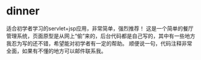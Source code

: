 # dinner
适合初学者学习的servlet+jsp应用，非常简单，强烈推荐！
这是一个简单的餐厅管理系统，页面原型是从网上“偷”来的，后台代码都是自己写的，其中有一些地方我忍为写的还不错，希望能对初学者有一定的帮助。
顺便说一句，代码注释非常全面，如果有不懂的地方可以邮件联系我。
